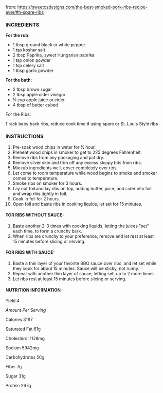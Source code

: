 from: https://sweetcsdesigns.com/the-best-smoked-pork-ribs-recipe-ever/#h-spare-ribs

### INGREDIENTS

**For the rub:**

- 1 tbsp ground black or white pepper
- 1 tsp kosher salt
- 2 tbsp Paprika, sweet Hungarian paprika
- 1 tsp onion powder
- 1 tsp celery salt
- 1 tbsp garlic powder

**For the bath**:

- 2 tbsp brown sugar
- 2 tbsp apple cider vinegar
- ¼ cup apple juice or cider
- 4 tbsp of butter cubed

For the Ribs:

1 rack baby back ribs, reduce cook time if using spare or St. Louis Style ribs

### INSTRUCTIONS

1. Pre-soak wood chips in water for ½ hour. 
2. Preheat wood chips in smoker to get to 225 degrees Fahrenheit. 
3. Remove ribs from any packaging and pat dry. 
4. Remove silver skin and trim off any excess sloppy bits from ribs. 
5. Mix rub ingredients well, cover completely over ribs. 
6. Let come to room temperature while wood begins to smoke and smoker comes to temperature. 
7. Smoke ribs on smoker for 3 hours. 
8. Lay out foil and lay ribs on top, adding butter, juice, and cider into foil and wrap ribs tightly in foil. 
9. Cook in foil for 2 hours. 
10. Open foil and baste ribs in cooking liquids, let set for 15 minutes. 

#### FOR RIBS WITHOUT SAUCE:

1. Baste another 2-3 times with cooking liquids, letting the juices "set" each time, to form a crunchy bark. 
2. When ribs are crunchy to your preference, remove and let rest at least 15 minutes before slicing or serving. 

#### FOR RIBS WITH SAUCE:

1. Baste a thin layer of your favorite BBQ sauce over ribs, and let set while they cook for about 15 minutes. Sauce will be sticky, not runny. 
2. Repeat with another thin layer of sauce, letting set, up to 2 more times. 
3. Let ribs rest at least 15 minutes before slicing or serving. 

#### NUTRITION INFORMATION

Yield 4

*Amount Per Serving*

Calories 3197

Saturated Fat 61g

Cholesterol 1128mg

Sodium 5942mg

Carbohydrates 50g

Fiber 7g

Sugar 31g

Protein 267g
